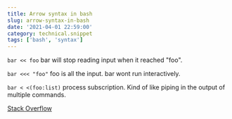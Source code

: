 ```yaml
---
title: Arrow syntax in bash
slug: arrow-syntax-in-bash
date: '2021-04-01 22:59:00'
category: technical.snippet
tags: ['bash', 'syntax']
---
```


`bar << foo` bar will stop reading input when it reached "foo".

`bar <<< "foo"` foo is all the input. bar wont run interactively.

`bar < <(foo:list)` process subscription. Kind of like piping in the output of multiple commands.

[Stack Overflow](https://askubuntu.com/questions/678915/whats-the-difference-between-and-in-bash)
